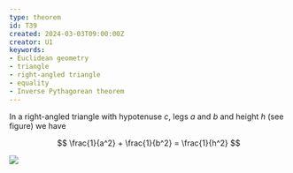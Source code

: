 ```yaml
---
type: theorem
id: T39
created: 2024-03-03T09:00:00Z
creator: U1
keywords:
- Euclidean geometry
- triangle
- right-angled triangle
- equality
- Inverse Pythagorean theorem
---
```

In a right-angled triangle with hypotenuse $c$, legs $a$ and $b$ and height $h$ (see figure) we have

$$
\frac{1}{a^2} + \frac{1}{b^2} = \frac{1}{h^2}
$$

![](M5)
